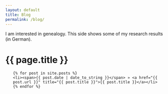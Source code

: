 ```yaml
---
layout: default
title: Blog
permalink: /blog/
---
```


I am interested in genealogy. This side shows some of my research results (in German).


# {{ page.title }}

<ul class="posts">

	{% for post in site.posts %}
	<li><span>{{ post.date | date_to_string }}</span> » <a href="{{ post.url }}" title="{{ post.title }}">{{ post.title }}</a></li>
	{% endfor %}
</ul>


